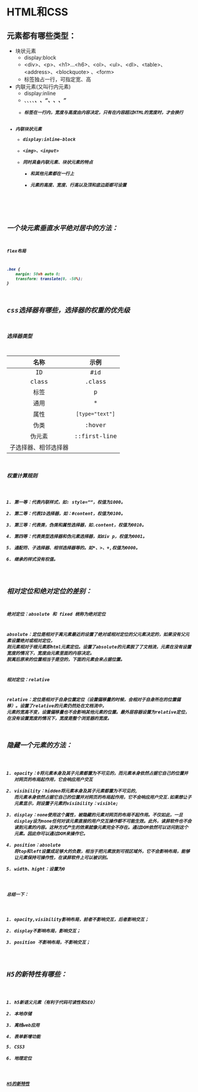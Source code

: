 # HTML和CSS

## 元素都有哪些类型：

* 块状元素
    * display:block
    * &lt;div>、&lt;p>、&lt;h1>...&lt;h6>、&lt;ol>、&lt;ul>、&lt;dl>、&lt;table>、&lt;address>、&lt;blockquote> 、&lt;form> 
    * 标签独占一行，可指定宽、高
* 内联元素(又叫行内元素)
    * display:inline
    * <a>、<span>、<i>、<em>、<strong>、<label>、<q>、<var>、<cite>、<code>
    * 标签在一行内，宽度与高度由内容决定，只有在内容超过HTML的宽度时，才会换行
* 内联块状元素
    * display:inline-block
    * &lt;img>、&lt;input>
    * 同时具备内联元素、块状元素的特点
        * 和其他元素都在一行上
        * 元素的高度、宽度、行高以及顶和底边距都可设置

## 一个块元素垂直水平绝对居中的方法：

flex布局

```css
.box {
    margin: 50vh auto 0;
    transform: translate(0, -50%);
}
```

## css选择器有哪些，选择器的权重的优先级

### 选择器类型

|名称|示例|
|:--:|:--:|
| ID | #id |
| class | .class |
| 标签 | p |
| 通用 | * |
| 属性 | `[type="text"]` |
| 伪类 | :hover |
| 伪元素 | ::first-line |
| 子选择器、相邻选择器 | |

### 权重计算规则

1. 第一等：代表内联样式，如: style=””，权值为1000。
2. 第二等：代表ID选择器，如：#content，权值为0100。
3. 第三等：代表类，伪类和属性选择器，如.content，权值为0010。
4. 第四等：代表类型选择器和伪元素选择器，如div p，权值为0001。
5. 通配符、子选择器、相邻选择器等的。如*、>、+,权值为0000。
6. 继承的样式没有权值。

## 相对定位和绝对定位的差别：

绝对定位：absolute 和 fixed 统称为绝对定位

absolute：定位是相对于离元素最近的设置了绝对或相对定位的父元素决定的，如果没有父元素设置绝对或相对定位，
则元素相对于根元素即html元素定位。设置了absolute的元素脱了了文档流，元素在没有设置宽度的情况下，宽度由元素里面的内容决定。
脱离后原来的位置相当于是空的，下面的元素会来占据位置。

相对定位：relative

relative：定位是相对于自身位置定位（设置偏移量的时候，会相对于自身所在的位置偏移）。设置了relative的元素仍然处在文档流中，
元素的宽高不变，设置偏移量也不会影响其他元素的位置。最外层容器设置为relative定位，在没有设置宽度的情况下，宽度是整个浏览器的宽度。

## 隐藏一个元素的方法：

1. opacity：0将元素本身及其子元素都置为不可见的，而元素本身依然占据它自己的位置并对网页的布局起作用，它会响应用户交互
2. visibility：hidden将元素本身及其子元素都置为不可见的, 而元素本身依然占据它自己的位置并对网页的布局起作用，它不会响应用户交互.如果想让子元素显示，则设置子元素的visibility：visible;
3. display：none使用这个属性，被隐藏的元素对网页的布局不起作用。不仅如此，一旦display设为none任何对该元素直接的用户交互操作都不可能生效。此外，读屏软件也不会读到元素的内容。这种方式产生的效果就像元素完全不存在。通过DOM依然可以访问到这个元素。因此你可以通过DOM来操作它。
4. position：absolute 将top和left设置成足够大的负数，相当于把元素放到可视区域外，它不会影响布局，能够让元素保持可操作性，在读屏软件上可以被识别。
5. width、hight：设置为0

总结一下：

1. opacity,visibility影响布局，前者不影响交互，后者影响交互；
1. display不影响布局，影响交互；
1. position 不影响布局，不影响交互；

## H5的新特性有哪些：

1. h5新语义元素（有利于代码可读性和SEO）
2. 本地存储
3. 离线web应用
4. 表单新增功能
5. CSS3
6. 地理定位

[H5的新特性](https://blog.csdn.net/weixin_42441117/article/details/80705203)
